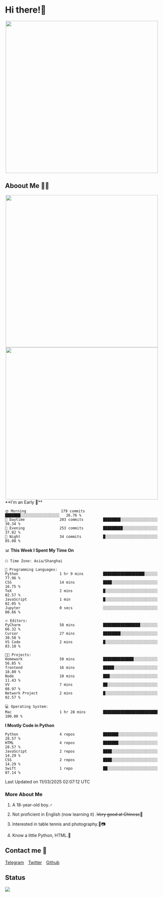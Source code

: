 # Hi there!🎉

<div align=center><img src="https://count.getloli.com/get/@Cicada000?theme=moebooru" width=500px></div>

## Aboout Me 👀💦

<div align=center>
<img src="https://github-readme-stats.vercel.app/api?username=Cicada000&show_icons=true&theme=tokyonight" width=500px>
<br>
<img src="https://github-readme-stats.vercel.app/api/top-langs/?username=Cicada000&show_icons=true&theme=tokyonight&layout=compact" width=500px>
</div>
<!--START_SECTION:waka-->
**I'm an Early 🐤** 

```text
🌞 Morning                179 commits         ███████░░░░░░░░░░░░░░░░░░   26.76 % 
🌆 Daytime                203 commits         ████████░░░░░░░░░░░░░░░░░   30.34 % 
🌃 Evening                253 commits         █████████░░░░░░░░░░░░░░░░   37.82 % 
🌙 Night                  34 commits          █░░░░░░░░░░░░░░░░░░░░░░░░   05.08 % 
```


📊 **This Week I Spent My Time On** 

```text
🕑︎ Time Zone: Asia/Shanghai

💬 Programming Languages: 
Python                   1 hr 9 mins         ███████████████████░░░░░░   77.96 % 
CSS                      14 mins             ████░░░░░░░░░░░░░░░░░░░░░   16.75 % 
TeX                      2 mins              █░░░░░░░░░░░░░░░░░░░░░░░░   02.57 % 
JavaScript               1 min               █░░░░░░░░░░░░░░░░░░░░░░░░   02.05 % 
Jupyter                  0 secs              ░░░░░░░░░░░░░░░░░░░░░░░░░   00.66 % 

🔥 Editors: 
PyCharm                  58 mins             █████████████████░░░░░░░░   66.32 % 
Cursor                   27 mins             ████████░░░░░░░░░░░░░░░░░   30.58 % 
VS Code                  2 mins              █░░░░░░░░░░░░░░░░░░░░░░░░   03.10 % 

🐱‍💻 Projects: 
Homework                 50 mins             ██████████████░░░░░░░░░░░   56.85 % 
frontend                 16 mins             █████░░░░░░░░░░░░░░░░░░░░   18.80 % 
Node                     10 mins             ███░░░░░░░░░░░░░░░░░░░░░░   11.43 % 
VV                       7 mins              ██░░░░░░░░░░░░░░░░░░░░░░░   08.97 % 
Network Project          2 mins              █░░░░░░░░░░░░░░░░░░░░░░░░   02.57 % 

💻 Operating System: 
Mac                      1 hr 28 mins        █████████████████████████   100.00 % 
```

**I Mostly Code in Python** 

```text
Python                   4 repos             ███████░░░░░░░░░░░░░░░░░░   28.57 % 
HTML                     4 repos             ███████░░░░░░░░░░░░░░░░░░   28.57 % 
JavaScript               2 repos             ████░░░░░░░░░░░░░░░░░░░░░   14.29 % 
CSS                      2 repos             ████░░░░░░░░░░░░░░░░░░░░░   14.29 % 
Swift                    1 repo              ██░░░░░░░░░░░░░░░░░░░░░░░   07.14 % 
```




 Last Updated on 11/03/2025 02:07:12 UTC
<!--END_SECTION:waka-->

### More About Me

1. A 18-year-old boy.♂

2. Not proficient in English (now learning it) .~~Very good at Chinese~~🤣

3. Interested in table tennis and photography.🏓📷

4. Know a little Python, HTML.🐍


## Contact me 💬

[Telegram](https://t.me/CicadaLYW)&emsp;[Twitter](https://twitter.com/Cicada0001)&emsp;[Github](https://github.com/Cicada000)

## Status
<img src="https://weather-icon.journeyad.repl.co/@hangzhou?v=1" align="left">







